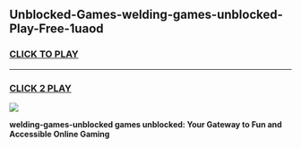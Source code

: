 
## Unblocked-Games-welding-games-unblocked-Play-Free-1uaod
<h3>
<a href="https://premium76.site?title=welding-games-unblocked&ref=20M">CLICK TO PLAY</a></h3>
<hr>

<h3>
<a href="https://premium76.site?title=welding-games-unblocked&ref=20M">CLICK 2 PLAY</a>
  
</h3>

<a href="https://premium76.site?title=welding-games-unblocked&ref=19M"><img src="https://clearcache.store/games.png"></a>


**welding-games-unblocked games unblocked: Your Gateway to Fun and Accessible Online Gaming**
